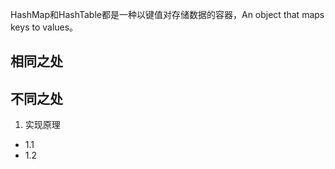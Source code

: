 HashMap和HashTable都是一种以键值对存储数据的容器，An object that maps keys to values。

## 相同之处

## 不同之处
1. 实现原理
 + 1.1
 + 1.2